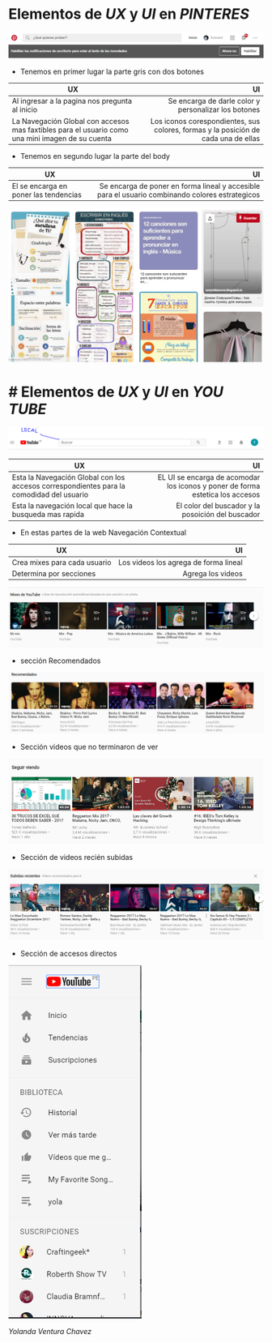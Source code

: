 # Elementos de *UX* y *UI* en *PINTERES*

![texto](assets/images/capture.PNG)

* Tenemos en primer lugar la parte gris con dos botones  

|   UX     |     UI |
| ---------|-------:|
|Al ingresar a la pagina nos pregunta al inicio |Se encarga de darle color y personalizar los botones     |
| La Navegación Global  con accesos mas faxtibles para el usuario como una mini imagen de su cuenta  |Los iconos corespondientes, sus colores, formas y la posición de cada una de ellas  |

* Tenemos en segundo lugar la parte del body

|   UX     |     UI |
| ---------|-------:|
| El se encarga en poner las tendencias| Se encarga de poner en forma lineal y accesible para el usuario combinando colores estrategicos|
![texto](assets/images/cap1.PNG)

# # Elementos de *UX* y *UI* en *YOU TUBE*

![texto](assets/images/cap2.PNG)

|   UX         |         UI |
| -------------|-----------:|
| Esta la Navegación Global con los accesos correspondientes para la comodidad del usuario|EL UI se encarga de acomodar los iconos y poner de forma estetica los accesos |
| Esta la navegación local que hace la busqueda mas rapida |El color del buscador y la posoición del buscador|

* En estas partes de la web Navegación Contextual

|   UX     |     UI |
| ---------|-------:|
| Crea mixes para cada usuario|Los videos los agrega de forma lineal|
|Determina por secciones| Agrega los videos|

![texto](assets/images/cap3.PNG)

* sección Recomendados

![texto](assets/images/cap4.PNG)

* Sección videos que no terminaron de ver

![texto](assets/images/cap5.PNG)

* Sección de videos recién subidas

![texto](assets/images/cap6.PNG)

* Sección de accesos directos 

![texto](assets/images/cap7.PNG)

*Yolanda Ventura Chavez*